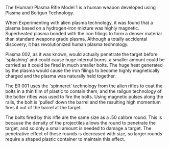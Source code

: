 The (Human) Plasma Rifle Model 1 is a human weapon developed using
Plasma and Boltgun Technology.

When Experimenting with alien plasma technology, it was found that a
plasma based on a hydrogen-iron mixture was highly magnetic. Superheated
plasma bonded with the iron filings to form a denser material than
standard weapons grade plasma. Although a totally accidental discovery,
it has revolutionized human plasma technology.

Plasma 002, as it was known, would actually penetrate the target before
'splashing' and could cause huge internal burns. a smaller amount could
be carried as it could be fired in much smaller bolts. The huge heat
generated by the plasma would cause the iron filings to become highly
magnetically charged and the plasma was naturally held together.

The ER 001 uses the 'spinneret' technology from the alien rifles to coat
the bolts in a thin film of plastic to contain them, and the railgun
technology of the bolter rifles was used to fire the bolts. Using
magnetic pulses along the rails, the bolt is 'pulled' down the barrel
and the resulting high momentum fires it out of the barrel at the
target.

The bolts fired by this rifle are the same size as a .50 calibre round.
This is because the density of the projectiles allows the round to
penetrate the target, and so only a small amount is needed to damage a
target. The penetrative effect of these rounds is decreased with size,
so larger rounds require a shaped plastic container to maintain this
effect.